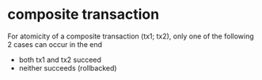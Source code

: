 # composite transaction

For atomicity of a composite transaction (tx1; tx2),
only one of the following 2 cases can occur in the end

- both tx1 and tx2 succeed
- neither succeeds (rollbacked)
